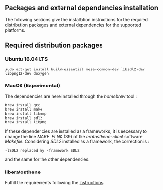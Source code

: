 ## Packages and external dependencies installation

The following sections give the installation instructions for the required distribution packages and external dependencies for the supported platforms.

## Required distribution packages

### Ubuntu 16.04 LTS

```
sudo apt-get install build-essential mesa-common-dev libsdl2-dev libpng12-dev doxygen
```

### MacOS (Experimental)

The dependencies are here installed through the _homebrew_ tool :

```
brew install gcc
brew install make
brew install libomp
brew install sdl2
brew install libpng
```

If these dependencies are installed as a frameworks, it is necessary to change the line _MAKE_FLNK_ (39) of the _eratosthene-client_ software _Makefile_. Considering _SDL2_ installed as a framework, the correction is :

    -lSDL2 replaced by -framework SDL2

and the same for the other dependencies.

### liberatosthene

Fulfill the requirements following the [instructions](https://github.com/nils-hamel/liberatosthene/blob/v1.3/DEPEND.md).